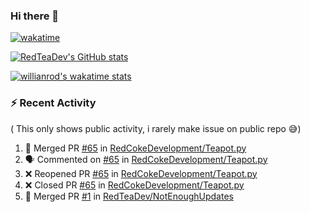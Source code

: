 ### Hi there 👋

<!--
**RedTeaDev/RedTeaDev** is a ✨ _special_ ✨ repository because its `README.md` (this file) appears on your GitHub profile.

Here are some ideas to get you started:

- 🔭 I’m currently working on ...
- 🌱 I’m currently learning ...
- 👯 I’m looking to collaborate on ...
- 🤔 I’m looking for help with ...
- 💬 Ask me about ...
- 📫 How to reach me: ...
- 😄 Pronouns: ...
- ⚡ Fun fact: ...
-->


[![wakatime](https://wakatime.com/badge/user/6b101ed0-04c0-4490-9283-eb61f2efff96.svg)](https://wakatime.com/@6b101ed0-04c0-4490-9283-eb61f2efff96)

[![RedTeaDev's GitHub stats](https://github-readme-stats.vercel.app/api?username=RedTeaDev)](https://github.com/anuraghazra/github-readme-stats)

[![willianrod's wakatime stats](https://github-readme-stats.vercel.app/api/wakatime?username=RedTeaDev)](https://github.com/anuraghazra/github-readme-stats)
### :zap: Recent Activity
( This only shows public activity, i rarely make issue on public repo 😅)

<!--START_SECTION:activity-->
1. 🎉 Merged PR [#65](https://github.com/RedCokeDevelopment/Teapot.py/pull/65) in [RedCokeDevelopment/Teapot.py](https://github.com/RedCokeDevelopment/Teapot.py)
2. 🗣 Commented on [#65](https://github.com/RedCokeDevelopment/Teapot.py/issues/65) in [RedCokeDevelopment/Teapot.py](https://github.com/RedCokeDevelopment/Teapot.py)
3. ❌ Reopened PR [#65](https://github.com/RedCokeDevelopment/Teapot.py/pull/65) in [RedCokeDevelopment/Teapot.py](https://github.com/RedCokeDevelopment/Teapot.py)
4. ❌ Closed PR [#65](https://github.com/RedCokeDevelopment/Teapot.py/pull/65) in [RedCokeDevelopment/Teapot.py](https://github.com/RedCokeDevelopment/Teapot.py)
5. 🎉 Merged PR [#1](https://github.com/RedTeaDev/NotEnoughUpdates/pull/1) in [RedTeaDev/NotEnoughUpdates](https://github.com/RedTeaDev/NotEnoughUpdates)
<!--END_SECTION:activity-->
